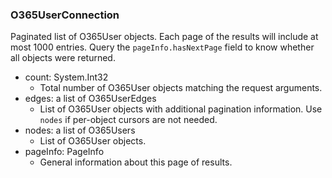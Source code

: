 ### O365UserConnection
Paginated list of O365User objects. Each page of the results will include at most 1000 entries. Query the `pageInfo.hasNextPage` field to know whether all objects were returned.

- count: System.Int32
  - Total number of O365User objects matching the request arguments.
- edges: a list of O365UserEdges
  - List of O365User objects with additional pagination information. Use `nodes` if per-object cursors are not needed.
- nodes: a list of O365Users
  - List of O365User objects.
- pageInfo: PageInfo
  - General information about this page of results.
